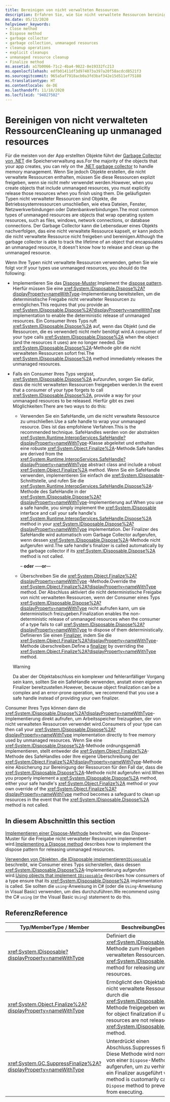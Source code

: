 ```yaml
---
title: Bereinigen von nicht verwalteten Ressourcen
description: Erfahren Sie, wie Sie nicht verwaltete Ressourcen bereinigen, die nicht vom Garbage Collector von .NET bereinigt werden, z. B. Dateien, Fenster und Netzwerk- oder Datenbankverbindungen.
ms.date: 05/13/2020
helpviewer_keywords:
- Close method
- Dispose method
- garbage collector
- garbage collection, unmanaged resources
- cleanup operations
- explicit cleanups
- unmanaged resource cleanup
- Finalize method
ms.assetid: a17b0066-71c2-4ba4-9822-8e19332fc213
ms.openlocfilehash: edfb01411df3d974073a397a20f58acdcd8521f3
ms.sourcegitcommit: 965a5af7918acb0a3fd3baf342e15d511ef75188
ms.translationtype: HT
ms.contentlocale: de-DE
ms.lasthandoff: 11/18/2020
ms.locfileid: "94827502"
---
```

# <a name="cleaning-up-unmanaged-resources"></a><span data-ttu-id="9f679-103">Bereinigen von nicht verwalteten Ressourcen</span><span class="sxs-lookup"><span data-stu-id="9f679-103">Cleaning up unmanaged resources</span></span>

<span data-ttu-id="9f679-104">Für die meisten von der App erstellten Objekte führt der [Garbage Collector von .NET](index.md) die Speicherverwaltung aus.</span><span class="sxs-lookup"><span data-stu-id="9f679-104">For the majority of the objects that your app creates, you can rely on the [.NET garbage collector](index.md) to handle memory management.</span></span> <span data-ttu-id="9f679-105">Wenn Sie jedoch Objekte erstellen, die nicht verwaltete Ressourcen enthalten, müssen Sie diese Ressourcen explizit freigeben, wenn sie nicht mehr verwendet werden.</span><span class="sxs-lookup"><span data-stu-id="9f679-105">However, when you create objects that include unmanaged resources, you must explicitly release those resources when you finish using them.</span></span> <span data-ttu-id="9f679-106">Die geläufigsten Typen nicht verwalteter Ressourcen sind Objekte, die Betriebssystemressourcen umschließen, wie etwa Dateien, Fenster, Netzwerkverbindungen oder Datenbankverbindungen.</span><span class="sxs-lookup"><span data-stu-id="9f679-106">The most common types of unmanaged resources are objects that wrap operating system resources, such as files, windows, network connections, or database connections.</span></span> <span data-ttu-id="9f679-107">Der Garbage Collector kann die Lebensdauer eines Objekts nachverfolgen, das eine nicht verwaltete Ressource kapselt, er kann jedoch die nicht verwaltete Ressource nicht freigeben und bereinigen.</span><span class="sxs-lookup"><span data-stu-id="9f679-107">Although the garbage collector is able to track the lifetime of an object that encapsulates an unmanaged resource, it doesn't know how to release and clean up the unmanaged resource.</span></span>

<span data-ttu-id="9f679-108">Wenn Ihre Typen nicht verwaltete Ressourcen verwenden, gehen Sie wie folgt vor:</span><span class="sxs-lookup"><span data-stu-id="9f679-108">If your types use unmanaged resources, you should do the following:</span></span>

- <span data-ttu-id="9f679-109">Implementieren Sie das [Dispose-Muster](implementing-dispose.md).</span><span class="sxs-lookup"><span data-stu-id="9f679-109">Implement the [dispose pattern](implementing-dispose.md).</span></span> <span data-ttu-id="9f679-110">Hierfür müssen Sie eine <xref:System.IDisposable.Dispose%2A?displayProperty=nameWithType>-Implementierung bereitstellen, um die deterministische Freigabe nicht verwalteter Ressourcen zu ermöglichen.</span><span class="sxs-lookup"><span data-stu-id="9f679-110">This requires that you provide an <xref:System.IDisposable.Dispose%2A?displayProperty=nameWithType> implementation to enable the deterministic release of unmanaged resources.</span></span> <span data-ttu-id="9f679-111">Ein Consumer Ihres Typs ruft <xref:System.IDisposable.Dispose%2A> auf, wenn das Objekt (und die Ressourcen, die es verwendet) nicht mehr benötigt wird.</span><span class="sxs-lookup"><span data-stu-id="9f679-111">A consumer of your type calls <xref:System.IDisposable.Dispose%2A> when the object (and the resources it uses) are no longer needed.</span></span> <span data-ttu-id="9f679-112">Die <xref:System.IDisposable.Dispose%2A>-Methode gibt die nicht verwalteten Ressourcen sofort frei.</span><span class="sxs-lookup"><span data-stu-id="9f679-112">The <xref:System.IDisposable.Dispose%2A> method immediately releases the unmanaged resources.</span></span>

- <span data-ttu-id="9f679-113">Falls ein Consumer Ihres Typs vergisst, <xref:System.IDisposable.Dispose%2A> aufzurufen, sorgen Sie dafür, dass die nicht verwalteten Ressourcen freigegeben werden.</span><span class="sxs-lookup"><span data-stu-id="9f679-113">In the event that a consumer of your type forgets to call <xref:System.IDisposable.Dispose%2A>, provide a way for your unmanaged resources to be released.</span></span> <span data-ttu-id="9f679-114">Hierfür gibt es zwei Möglichkeiten:</span><span class="sxs-lookup"><span data-stu-id="9f679-114">There are two ways to do this:</span></span>

  - <span data-ttu-id="9f679-115">Verwenden Sie ein SafeHandle, um die nicht verwaltete Ressource zu umschließen.</span><span class="sxs-lookup"><span data-stu-id="9f679-115">Use a safe handle to wrap your unmanaged resource.</span></span> <span data-ttu-id="9f679-116">Dies ist das empfohlene Verfahren.</span><span class="sxs-lookup"><span data-stu-id="9f679-116">This is the recommended technique.</span></span> <span data-ttu-id="9f679-117">SafeHandles werden von der abstrakten <xref:System.Runtime.InteropServices.SafeHandle?displayProperty=nameWithType>-Klasse abgeleitet und enthalten eine robuste <xref:System.Object.Finalize%2A>-Methode.</span><span class="sxs-lookup"><span data-stu-id="9f679-117">Safe handles are derived from the <xref:System.Runtime.InteropServices.SafeHandle?displayProperty=nameWithType> abstract class and include a robust <xref:System.Object.Finalize%2A> method.</span></span> <span data-ttu-id="9f679-118">Wenn Sie ein SafeHandle verwenden, implementieren Sie einfach die <xref:System.IDisposable>-Schnittstelle, und rufen Sie die <xref:System.Runtime.InteropServices.SafeHandle.Dispose%2A>-Methode des SafeHandle in der <xref:System.IDisposable.Dispose%2A?displayProperty=nameWithType>-Implementierung auf.</span><span class="sxs-lookup"><span data-stu-id="9f679-118">When you use a safe handle, you simply implement the <xref:System.IDisposable> interface and call your safe handle's <xref:System.Runtime.InteropServices.SafeHandle.Dispose%2A> method in your <xref:System.IDisposable.Dispose%2A?displayProperty=nameWithType> implementation.</span></span> <span data-ttu-id="9f679-119">Der Finalizer des SafeHandle wird automatisch vom Garbage Collector aufgerufen, wenn dessen <xref:System.IDisposable.Dispose%2A>-Methode nicht aufgerufen wird.</span><span class="sxs-lookup"><span data-stu-id="9f679-119">The safe handle's finalizer is called automatically by the garbage collector if its <xref:System.IDisposable.Dispose%2A> method is not called.</span></span>

    <span data-ttu-id="9f679-120">– **oder** –</span><span class="sxs-lookup"><span data-stu-id="9f679-120">—**or**—</span></span>

  - <span data-ttu-id="9f679-121">Überschreiben Sie die <xref:System.Object.Finalize%2A?displayProperty=nameWithType> -Methode.</span><span class="sxs-lookup"><span data-stu-id="9f679-121">Override the <xref:System.Object.Finalize%2A?displayProperty=nameWithType> method.</span></span> <span data-ttu-id="9f679-122">Der Abschluss aktiviert die nicht deterministische Freigabe von nicht verwalteten Ressourcen, wenn der Consumer eines Typs <xref:System.IDisposable.Dispose%2A?displayProperty=nameWithType> nicht aufrufen kann, um sie deterministisch freizugeben.</span><span class="sxs-lookup"><span data-stu-id="9f679-122">Finalization enables the non-deterministic release of unmanaged resources when the consumer of a type fails to call <xref:System.IDisposable.Dispose%2A?displayProperty=nameWithType> to dispose of them deterministically.</span></span> <span data-ttu-id="9f679-123">Definieren Sie einen [Finalizer](../../csharp/programming-guide/classes-and-structs/destructors.md), indem Sie die <xref:System.Object.Finalize%2A?displayProperty=nameWithType>-Methode überschreiben.</span><span class="sxs-lookup"><span data-stu-id="9f679-123">Define a [finalizer](../../csharp/programming-guide/classes-and-structs/destructors.md) by overriding the <xref:System.Object.Finalize%2A?displayProperty=nameWithType> method.</span></span>

  > [!WARNING]
  > <span data-ttu-id="9f679-124">Da aber der Objektabschluss ein komplexer und fehleranfälliger Vorgang sein kann, sollten Sie ein SafeHandle verwenden, anstatt einen eigenen Finalizer bereitzustellen.</span><span class="sxs-lookup"><span data-stu-id="9f679-124">However, because object finalization can be a complex and an error-prone operation, we recommend that you use a safe handle instead of providing your own finalizer.</span></span>

<span data-ttu-id="9f679-125">Consumer Ihres Typs können dann die <xref:System.IDisposable.Dispose%2A?displayProperty=nameWithType>-Implementierung direkt aufrufen, um Arbeitsspeicher freizugeben, der von nicht verwalteten Ressourcen verwendet wird.</span><span class="sxs-lookup"><span data-stu-id="9f679-125">Consumers of your type can then call your <xref:System.IDisposable.Dispose%2A?displayProperty=nameWithType> implementation directly to free memory used by unmanaged resources.</span></span> <span data-ttu-id="9f679-126">Wenn Sie eine <xref:System.IDisposable.Dispose%2A>-Methode ordnungsgemäß implementieren, stellt entweder die <xref:System.Object.Finalize%2A>-Methode des SafeHandles oder Ihre eigene Überschreibung der <xref:System.Object.Finalize%2A?displayProperty=nameWithType>-Methode eine Absicherung zur Bereinigung der Ressourcen für den Fall dar, dass die <xref:System.IDisposable.Dispose%2A>-Methode nicht aufgerufen wird.</span><span class="sxs-lookup"><span data-stu-id="9f679-126">When you properly implement a <xref:System.IDisposable.Dispose%2A> method, either your safe handle's <xref:System.Object.Finalize%2A> method or your own override of the <xref:System.Object.Finalize%2A?displayProperty=nameWithType> method becomes a safeguard to clean up resources in the event that the <xref:System.IDisposable.Dispose%2A> method is not called.</span></span>

## <a name="in-this-section"></a><span data-ttu-id="9f679-127">In diesem Abschnitt</span><span class="sxs-lookup"><span data-stu-id="9f679-127">In this section</span></span>

<span data-ttu-id="9f679-128">[Implementieren einer Dispose-Methode](implementing-dispose.md) beschreibt, wie das Dispose-Muster für die Freigabe nicht verwalteter Ressourcen implementiert wird.</span><span class="sxs-lookup"><span data-stu-id="9f679-128">[Implementing a Dispose method](implementing-dispose.md) describes how to implement the dispose pattern for releasing unmanaged resources.</span></span>

<span data-ttu-id="9f679-129">[Verwenden von Objekten, die IDisposable implementieren`IDisposable`](using-objects.md) beschreibt, wie Consumer eines Typs sicherstellen, dass dessen <xref:System.IDisposable.Dispose%2A>-Implementierung aufgerufen wird.</span><span class="sxs-lookup"><span data-stu-id="9f679-129">[Using objects that implement `IDisposable`](using-objects.md) describes how consumers of a type ensure that its <xref:System.IDisposable.Dispose%2A> implementation is called.</span></span> <span data-ttu-id="9f679-130">Sie sollten die `using`-Anweisung in C# (oder die `Using`-Anweisung in Visual Basic) verwenden, um dies durchzuführen.</span><span class="sxs-lookup"><span data-stu-id="9f679-130">We recommend using the C# `using` (or the Visual Basic `Using`) statement to do this.</span></span>

## <a name="reference"></a><span data-ttu-id="9f679-131">Referenz</span><span class="sxs-lookup"><span data-stu-id="9f679-131">Reference</span></span>

| <span data-ttu-id="9f679-132">Typ/Member</span><span class="sxs-lookup"><span data-stu-id="9f679-132">Type / Member</span></span> | <span data-ttu-id="9f679-133">Beschreibung</span><span class="sxs-lookup"><span data-stu-id="9f679-133">Description</span></span> |
|--|--|
| <xref:System.IDisposable?displayProperty=nameWithType> | <span data-ttu-id="9f679-134">Definiert die <xref:System.IDisposable.Dispose%2A>-Methode zum Freigeben von nicht verwalteten Ressourcen.</span><span class="sxs-lookup"><span data-stu-id="9f679-134">Defines the <xref:System.IDisposable.Dispose%2A> method for releasing unmanaged resources.</span></span> |
| <xref:System.Object.Finalize%2A?displayProperty=nameWithType> | <span data-ttu-id="9f679-135">Ermöglicht den Objektabschluss, wenn nicht verwaltete Ressourcen nicht durch die <xref:System.IDisposable.Dispose%2A>-Methode freigegeben werden.</span><span class="sxs-lookup"><span data-stu-id="9f679-135">Provides for object finalization if unmanaged resources are not released by the <xref:System.IDisposable.Dispose%2A> method.</span></span> |
| <xref:System.GC.SuppressFinalize%2A?displayProperty=nameWithType> | <span data-ttu-id="9f679-136">Unterdrückt einen Abschluss.</span><span class="sxs-lookup"><span data-stu-id="9f679-136">Suppresses finalization.</span></span> <span data-ttu-id="9f679-137">Diese Methode wird normalerweise von einer `Dispose`-Methode aufgerufen, um zu verhindern, dass ein Finalizer ausgeführt wird.</span><span class="sxs-lookup"><span data-stu-id="9f679-137">This method is customarily called from a `Dispose` method to prevent a finalizer from executing.</span></span> |
